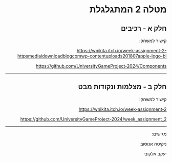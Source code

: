 <div dir='rtl' lang='he'>

# מטלה 2 המתגלגלת
## חלק א - רכיבים
קישור למשחק:

https://wnikita.itch.io/week-assignment-2-httpsmediaidownloadblogcomwp-contentuploads201807apple-logo-bl

https://github.com/UniversityGameProject-2024/Components

---
## חלק ב - מצלמות ונקודות מבט

קישור למשחק:

https://wnikita.itch.io/week-assignment-2

https://github.com/UniversityGameProject-2024/week_assignment_2

---

מגישים:

ניקיטה אנוסוב 

יעקב אלקובי 

